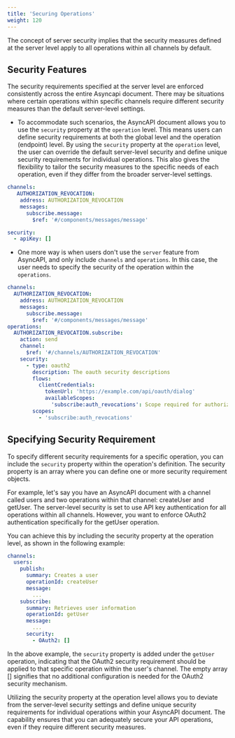 ```yaml
---
title: 'Securing Operations'
weight: 120
---
```


The concept of server security implies that the security measures defined at the server level apply to all operations within all channels by default. 

## Security Features 

The security requirements specified at the server level are enforced consistently across the entire Asyncapi document. There may be situations where certain operations within specific channels require different security measures than the default server-level settings. 

- To accommodate such scenarios, the AsyncAPI document allows you to use the `security` property at the `operation` level. This means users can define security requirements at both the global level and the operation (endpoint) level.
  By using the `security` property at the `operation` level, the user can override the default server-level security and define unique security requirements for individual operations. This also gives the flexibility to tailor the security measures to the specific needs of each operation, even if they differ from the broader server-level settings.

```yaml
channels:
   AUTHORIZATION_REVOCATION:
    address: AUTHORIZATION_REVOCATION
    messages:
      subscribe.message:
        $ref: '#/components/messages/message'

security:
  - apiKey: []
```

- One more way is when users don't use the `server` feature from AsyncAPI, and only include `channels` and `operations`. In this case, the user needs to specify the security of the operation within the `operations`.

```yaml
channels:
  AUTHORIZATION_REVOCATION:
    address: AUTHORIZATION_REVOCATION
    messages:
      subscribe.message:
        $ref: '#/components/messages/message'
operations:
  AUTHORIZATION_REVOCATION.subscribe:
    action: send
    channel:
      $ref: '#/channels/AUTHORIZATION_REVOCATION'
    security:
      - type: oauth2
        description: The oauth security descriptions
        flows:
          clientCredentials:
            tokenUrl: 'https://example.com/api/oauth/dialog'
            availableScopes:
              'subscribe:auth_revocations': Scope required for authorization revocation topic
        scopes:
          - 'subscribe:auth_revocations'
```

## Specifying Security Requirement 

To specify different security requirements for a specific operation, you can include the `security` property within the operation's definition. 
The security property is an array where you can define one or more security requirement objects.

For example, let's say you have an AsyncAPI document with a channel called users and two operations within that channel: createUser and getUser. 
The server-level security is set to use API key authentication for all operations within all channels. 
However, you want to enforce OAuth2 authentication specifically for the getUser operation.

You can achieve this by including the security property at the operation level, as shown in the following example:

```yaml
channels:
  users:
    publish:
      summary: Creates a user
      operationId: createUser
      message:
        ...
    subscribe:
      summary: Retrieves user information
      operationId: getUser
      message:
        ...
      security:
        - OAuth2: []
```

In the above example, the `security` property is added under the `getUser` operation, indicating that the OAuth2 security requirement should be applied to that specific operation within the user's channel. The empty array [] signifies that no additional configuration is needed for the OAuth2 security mechanism.

Utilizing the security property at the operation level allows you to deviate from the server-level security settings and define unique security requirements for individual operations within your AsyncAPI document. The capability ensures that you can adequately secure your API operations, even if they require different security measures.
